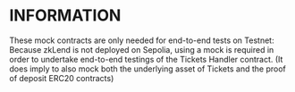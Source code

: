 # INFORMATION

These mock contracts are only needed for end-to-end tests on Testnet:
Because zkLend is not deployed on Sepolia, using a mock is required in order to undertake end-to-end testings of the Tickets Handler contract.
(It does imply to also mock both the underlying asset of Tickets and the proof of deposit ERC20 contracts)
